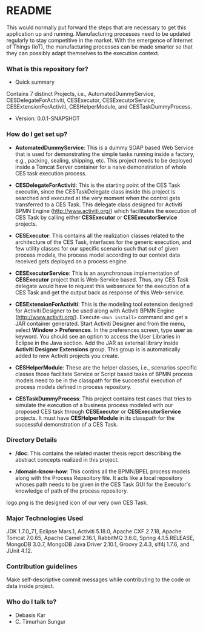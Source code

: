 # README #

This would normally put forward the steps that are necessary to get this application up and running. Manufacturing processes need to be updated regularly to stay competitive in the market. With the emergence of Internet of Things (IoT), the manufacturing processes can be made smarter so that they can possibly adapt themselves to the execution context.

### What is this repository for? ###

* Quick summary

Contains 7 distinct Projects, i.e., AutomatedDummyService, CESDelegateForActiviti, CESExecutor, CESExecutorService, CESExtensionForActiviti, CESHelperModule, and CESTaskDummyProcess.

* Version: 0.0.1-SNAPSHOT

### How do I get set up? ###

* **AutomatedDummyService**: This is a dummy SOAP based Web Service that is used for demonstrating the simple tasks running inside a factory, e.g., packing, sealing, shipping, etc. This project 
needs to be deployed inside a Tomcat Server container for a naive demonstration of whole CES task execution process.

* **CESDelegateForActiviti**: This is the starting point of the CES Task executiin, since the CESTaskDelegate class inside this project is searched and executed at the very moment
when the control gets transferred to a CES Task. This delegate class designed for Activiti BPMN Engine (http://www.activiti.org/) which facilitates the execution of CES Task by calling either **CESExecutor** or 
**CESExecutorService** projects.

* **CESExecutor**: This contains all the realization classes related to the architecture of the CES Task, interfaces for the generic execution, and few utility classes for our specific scenario
such that out of given process models, the process model according to our context data received gets deployed on a process engine.

* **CESExecutorService**: This is an asynchronous implementation of **CESExecutor** project that is Web-Service based. Thus, any CES Task delegate would have to request this webservice for the execution of a CES Task and get
the output back as response of this Web-service.

* **CESExtensionForActiviti**: This is the modeling tool extension designed for Activiti Designer to be used along with Activiti BPMN Engine (http://www.activiti.org/).
Execute `<mvn install>` command and get a JAR container generated. Start Activiti Designer and from the menu, select **Window > Preferences**.
In the preferences screen, type **user** as keyword. You should see an option to access the User Libraries in Eclipse in the Java section.
Add the JAR as external library inside **Activiti Designer Extensions** group. This group is is automatically added to new Activiti projects you create. 

* **CESHelperModule**: These are the helper classes, i.e., scenarios specific classes those facilitate Service or Script based tasks of BPMN process models need to be in the classpath for the successful execution
of process models defined in process repository.

* **CESTaskDummyProcess**: This project contains test cases that tries to simulate the execution of a business process modeled with our proposed CES task through **CESExecutor** or 
**CESExecutorService** projects. It must have **CESHelperModule** in its classpath for the successful demonstration of a CES Task.

### Directory Details ###

* **/doc**: This contains the related master thesis report describing the abstract concepts realized in this project.

* **/domain-know-how**: This contins all the BPMN/BPEL process models along with the Process Repsoitory file. It acts like a local repository whoses path needs to be given in the CES Task
GUI for the Executor's knowledge of path of the process repository.

logo.png is the designed icon of our very own CES Task.

### Major Technologies Used ###
JDK 1.7.0_71, Eclipse Mars.1, Activiti 5.18.0, Apache CXF 2.7.18, Apache Tomcat 7.0.65, Apache Camel 2.16.1, RabbitMQ 3.6.0, Spring 4.1.5.RELEASE, MongoDB 3.0.7, MongoDB Java Driver 2.10.1, Groovy 2.4.3, slf4j 1.7.6, and JUnit 4.12.

### Contribution guidelines ###
Make self-descriptive commit messages while contributing to the code or data inside project.

### Who do I talk to? ###

* Debasis Kar
* C. Timurhan Sungur
